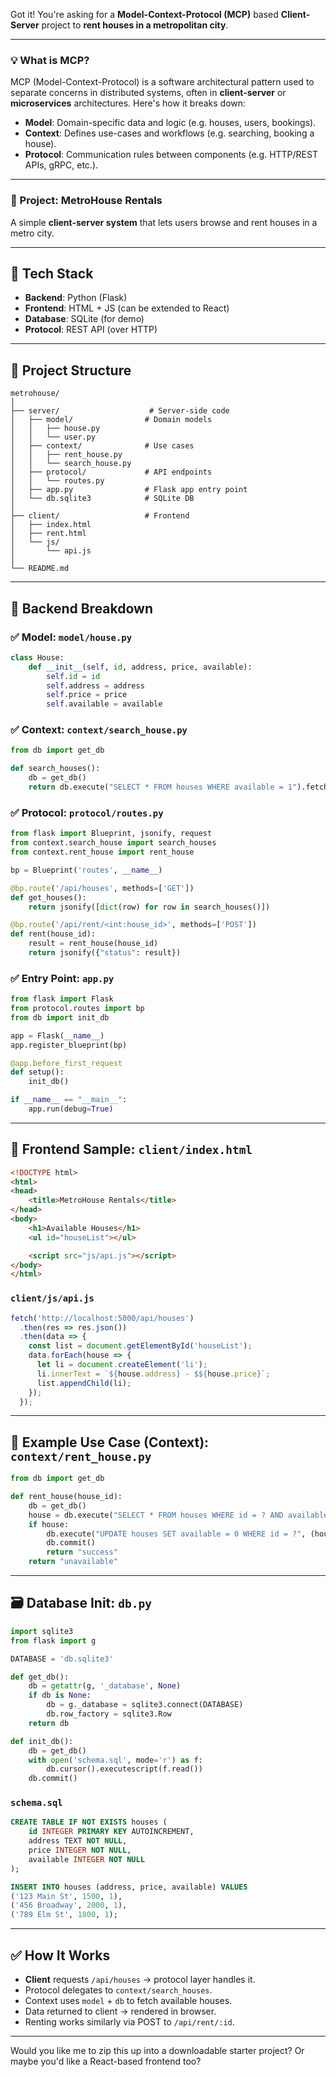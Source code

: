 Got it! You're asking for a **Model-Context-Protocol (MCP)** based **Client-Server** project to **rent houses in a metropolitan city**.

---

### 💡 What is MCP?

MCP (Model-Context-Protocol) is a software architectural pattern used to separate concerns in distributed systems, often in **client-server** or **microservices** architectures. Here's how it breaks down:

- **Model**: Domain-specific data and logic (e.g. houses, users, bookings).
- **Context**: Defines use-cases and workflows (e.g. searching, booking a house).
- **Protocol**: Communication rules between components (e.g. HTTP/REST APIs, gRPC, etc.).

---

### 🎯 Project: **MetroHouse Rentals**  
A simple **client-server system** that lets users browse and rent houses in a metro city.

---

## 🔧 Tech Stack
- **Backend**: Python (Flask)
- **Frontend**: HTML + JS (can be extended to React)
- **Database**: SQLite (for demo)
- **Protocol**: REST API (over HTTP)

---

## 🧱 Project Structure

```
metrohouse/
│
├── server/                    # Server-side code
│   ├── model/                # Domain models
│   │   ├── house.py
│   │   └── user.py
│   ├── context/              # Use cases
│   │   ├── rent_house.py
│   │   └── search_house.py
│   ├── protocol/             # API endpoints
│   │   └── routes.py
│   ├── app.py                # Flask app entry point
│   └── db.sqlite3            # SQLite DB
│
├── client/                   # Frontend
│   ├── index.html
│   ├── rent.html
│   └── js/
│       └── api.js
│
└── README.md
```

---

## 🔧 Backend Breakdown

### ✅ Model: `model/house.py`
```python
class House:
    def __init__(self, id, address, price, available):
        self.id = id
        self.address = address
        self.price = price
        self.available = available
```

### ✅ Context: `context/search_house.py`
```python
from db import get_db

def search_houses():
    db = get_db()
    return db.execute("SELECT * FROM houses WHERE available = 1").fetchall()
```

### ✅ Protocol: `protocol/routes.py`
```python
from flask import Blueprint, jsonify, request
from context.search_house import search_houses
from context.rent_house import rent_house

bp = Blueprint('routes', __name__)

@bp.route('/api/houses', methods=['GET'])
def get_houses():
    return jsonify([dict(row) for row in search_houses()])

@bp.route('/api/rent/<int:house_id>', methods=['POST'])
def rent(house_id):
    result = rent_house(house_id)
    return jsonify({"status": result})
```

### ✅ Entry Point: `app.py`
```python
from flask import Flask
from protocol.routes import bp
from db import init_db

app = Flask(__name__)
app.register_blueprint(bp)

@app.before_first_request
def setup():
    init_db()

if __name__ == "__main__":
    app.run(debug=True)
```

---

## 🎨 Frontend Sample: `client/index.html`

```html
<!DOCTYPE html>
<html>
<head>
    <title>MetroHouse Rentals</title>
</head>
<body>
    <h1>Available Houses</h1>
    <ul id="houseList"></ul>

    <script src="js/api.js"></script>
</body>
</html>
```

### `client/js/api.js`
```javascript
fetch('http://localhost:5000/api/houses')
  .then(res => res.json())
  .then(data => {
    const list = document.getElementById('houseList');
    data.forEach(house => {
      let li = document.createElement('li');
      li.innerText = `${house.address} - $${house.price}`;
      list.appendChild(li);
    });
  });
```

---

## 🧪 Example Use Case (Context): `context/rent_house.py`
```python
from db import get_db

def rent_house(house_id):
    db = get_db()
    house = db.execute("SELECT * FROM houses WHERE id = ? AND available = 1", (house_id,)).fetchone()
    if house:
        db.execute("UPDATE houses SET available = 0 WHERE id = ?", (house_id,))
        db.commit()
        return "success"
    return "unavailable"
```

---

## 🗃️ Database Init: `db.py`
```python
import sqlite3
from flask import g

DATABASE = 'db.sqlite3'

def get_db():
    db = getattr(g, '_database', None)
    if db is None:
        db = g._database = sqlite3.connect(DATABASE)
        db.row_factory = sqlite3.Row
    return db

def init_db():
    db = get_db()
    with open('schema.sql', mode='r') as f:
        db.cursor().executescript(f.read())
    db.commit()
```

### `schema.sql`
```sql
CREATE TABLE IF NOT EXISTS houses (
    id INTEGER PRIMARY KEY AUTOINCREMENT,
    address TEXT NOT NULL,
    price INTEGER NOT NULL,
    available INTEGER NOT NULL
);

INSERT INTO houses (address, price, available) VALUES
('123 Main St', 1500, 1),
('456 Broadway', 2000, 1),
('789 Elm St', 1800, 1);
```

---

## ✅ How It Works

- **Client** requests `/api/houses` → protocol layer handles it.
- Protocol delegates to `context/search_houses`.
- Context uses `model` + `db` to fetch available houses.
- Data returned to client → rendered in browser.
- Renting works similarly via POST to `/api/rent/:id`.

---

Would you like me to zip this up into a downloadable starter project? Or maybe you'd like a React-based frontend too?
